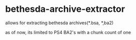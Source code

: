 # bethesda-archive-extractor
allows for extracting bethesda archives(*.bsa, *,ba2)

as of now, its limited to PS4 BA2's with a chunk count of one
